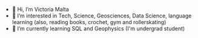 - 👋 Hi, I’m Victoria Malta
- 👀 I’m interested in Tech, Science, Geosciences, Data Science, language learning
     (also, reading books, crochet, gym and rollerskating)
- 🌱 I’m currently learning SQL and Geophysics (I'm undergrad student)

<!---
VMaltaL/VMaltaL is a ✨ special ✨ repository because its `README.md` (this file) appears on your GitHub profile.
You can click the Preview link to take a look at your changes.
--->
